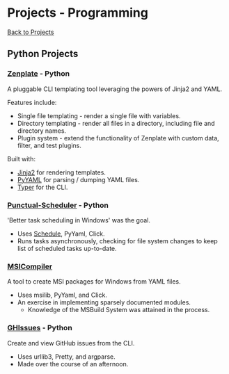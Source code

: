 
# Projects - Programming

[Back to Projects](/?projects.md)

## Python Projects

### [Zenplate](https://github.com/camratchford/zenplate) - Python

A pluggable CLI templating tool leveraging the powers of Jinja2 and YAML.

Features include:
- Single file templating - render a single file with variables.
- Directory templating - render all files in a directory, including file and directory names.
- Plugin system - extend the functionality of Zenplate with custom data, filter, and test plugins.

Built with:
- [Jinja2](https://jinja.palletsprojects.com/en/stable/) for rendering templates.
- [PyYAML](https://pyyaml.org/) for parsing / dumping YAML files.
- [Typer](https://typer.tiangolo.com/) for the CLI.

### [Punctual-Scheduler](https://github.com/camratchford/punctual-scheduler) - Python

'Better task scheduling in Windows' was the goal.

- Uses [Schedule](https://github.com/dbader/schedule), PyYaml, Click.
- Runs tasks asynchronously, checking for file system changes to keep list of scheduled tasks up-to-date.

### [MSICompiler](https://github.com/camratchford/MSICompiler)

A tool to create MSI packages for Windows from YAML files.

- Uses msilib, PyYaml, and Click.
- An exercise in implementing sparsely documented modules.
    - Knowledge of the MSBuild System was attained in the process.

### [GHIssues](https://github.com/camratchford/GHIssues) - Python

Create and view GitHub issues from the CLI.

- Uses urllib3, Pretty, and argparse.
- Made over the course of an afternoon.